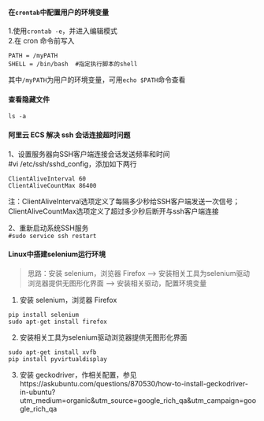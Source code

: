 #### 在`crontab`中配置用户的环境变量
1.使用`crontab -e`，并进入编辑模式   
2.在 cron 命令前写入  
```
PATH = /myPATH
SHELL = /bin/bash  #指定执行脚本的shell
```
其中`/myPATH`为用户的环境变量，可用`echo $PATH`命令查看

#### 查看隐藏文件
`ls -a`

#### 阿里云 ECS 解决 ssh 会话连接超时问题
1、设置服务器向SSH客户端连接会话发送频率和时间  
#vi /etc/ssh/sshd_config，添加如下两行  
```
ClientAliveInterval 60
ClientAliveCountMax 86400
```

注：ClientAliveInterval选项定义了每隔多少秒给SSH客户端发送一次信号；ClientAliveCountMax选项定义了超过多少秒后断开与ssh客户端连接

2、重新启动系统SSH服务   
`#sudo service ssh restart`

#### Linux中搭建selenium运行环境
> 思路：安装 selenium，浏览器 Firefox --> 安装相关工具为selenium驱动浏览器提供无图形化界面 --> 安装相关驱动，配置环境变量

1. 安装 selenium，浏览器 Firefox
```
pip install selenium
sudo apt-get install firefox
```
2. 安装相关工具为selenium驱动浏览器提供无图形化界面
```
sudo apt-get install xvfb
pip install pyvirtualdisplay
```
3. 安装 geckodriver，作相关配置，参见https://askubuntu.com/questions/870530/how-to-install-geckodriver-in-ubuntu?utm_medium=organic&utm_source=google_rich_qa&utm_campaign=google_rich_qa
